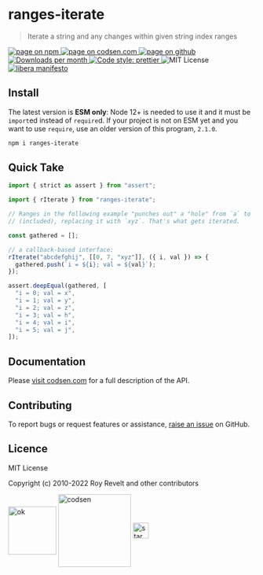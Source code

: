 # ranges-iterate

> Iterate a string and any changes within given string index ranges

<div class="package-badges">
  <a href="https://www.npmjs.com/package/ranges-iterate" rel="nofollow noreferrer noopener">
    <img src="https://img.shields.io/badge/-npm-blue?style=flat-square" alt="page on npm">
  </a>
  <a href="https://codsen.com/os/ranges-iterate" rel="nofollow noreferrer noopener">
    <img src="https://img.shields.io/badge/-codsen-blue?style=flat-square" alt="page on codsen.com">
  </a>
  <a href="https://github.com/codsen/codsen/tree/main/packages/ranges-iterate" rel="nofollow noreferrer noopener">
    <img src="https://img.shields.io/badge/-github-blue?style=flat-square" alt="page on github">
  </a>
  <a href="https://npmcharts.com/compare/ranges-iterate?interval=30" rel="nofollow noreferrer noopener" target="_blank">
    <img src="https://img.shields.io/npm/dm/ranges-iterate.svg?style=flat-square" alt="Downloads per month">
  </a>
  <a href="https://prettier.io" rel="nofollow noreferrer noopener" target="_blank">
    <img src="https://img.shields.io/badge/code_style-prettier-brightgreen.svg?style=flat-square" alt="Code style: prettier">
  </a>
  <img src="https://img.shields.io/badge/licence-MIT-brightgreen.svg?style=flat-square" alt="MIT License">
  <a href="https://liberamanifesto.com" rel="nofollow noreferrer noopener" target="_blank">
    <img src="https://img.shields.io/badge/libera-manifesto-lightgrey.svg?style=flat-square" alt="libera manifesto">
  </a>
</div>

## Install

The latest version is **ESM only**: Node 12+ is needed to use it and it must be `import`ed instead of `require`d. If your project is not on ESM yet and you want to use `require`, use an older version of this program, `2.1.0`.

```bash
npm i ranges-iterate
```

## Quick Take

```js
import { strict as assert } from "assert";

import { rIterate } from "ranges-iterate";

// Ranges in the following example "punches out" a "hole" from `a` to `g`
// (included), replacing it with `xyz`. That's what gets iterated.

const gathered = [];

// a callback-based interface:
rIterate("abcdefghij", [[0, 7, "xyz"]], ({ i, val }) => {
  gathered.push(`i = ${i}; val = ${val}`);
});

assert.deepEqual(gathered, [
  "i = 0; val = x",
  "i = 1; val = y",
  "i = 2; val = z",
  "i = 3; val = h",
  "i = 4; val = i",
  "i = 5; val = j",
]);
```

## Documentation

Please [visit codsen.com](https://codsen.com/os/ranges-iterate/) for a full description of the API.

## Contributing

To report bugs or request features or assistance, [raise an issue](https://github.com/codsen/codsen/issues/new/choose) on GitHub.

## Licence

MIT License

Copyright (c) 2010-2022 Roy Revelt and other contributors


<img src="https://codsen.com/images/png-codsen-ok.png" width="98" alt="ok" align="center"> <img src="https://codsen.com/images/png-codsen-1.png" width="148" alt="codsen" align="center"> <img src="https://codsen.com/images/png-codsen-star-small.png" width="32" alt="star" align="center">

